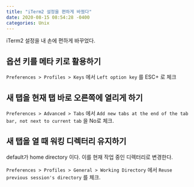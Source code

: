 ```yaml
---
title: "iTerm2 설정을 편하게 바꿨다"
date: 2020-08-15 08:54:28 -0400
categories: Unix
---
```


iTerm2 설정을 내 손에 편하게 바꾸었다. 


##  옵션 키를 메타 키로 활용하기
`Preferences > Profiles > Keys` 에서 `Left option key` 를 ESC+ 로 체크  
 

##  새 탭을 현재 탭 바로 오른쪽에 열리게 하기 
`Preferences > Advanced > Tabs` 에서 
`Add new tabs at the end of the tab bar, not next to current tab` 을 No로 체크. 


## 새 탭을 열 때 워킹 디렉터리 유지하기 
default가 home directory 이다.  이를 현재 작업 중인 디렉터리로 변경한다. 

`Preferences > Profiles > General > Working Directory` 에서
`Reuse previous session's directory` 를 체크. 
 
 